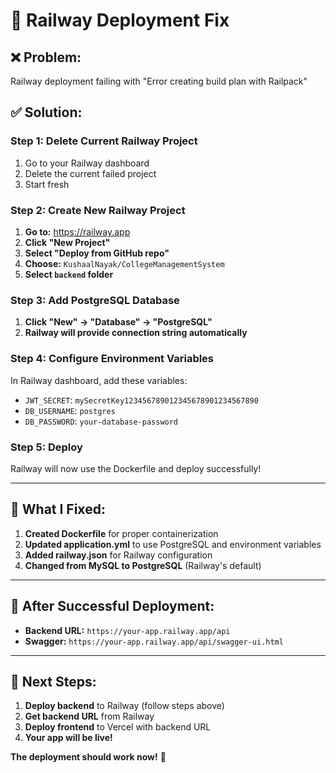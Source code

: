 # 🚀 Railway Deployment Fix

## ❌ **Problem:** 
Railway deployment failing with "Error creating build plan with Railpack"

## ✅ **Solution:**

### **Step 1: Delete Current Railway Project**
1. Go to your Railway dashboard
2. Delete the current failed project
3. Start fresh

### **Step 2: Create New Railway Project**
1. **Go to:** https://railway.app
2. **Click "New Project"**
3. **Select "Deploy from GitHub repo"**
4. **Choose:** `KushaalNayak/CollegeManagementSystem`
5. **Select `backend` folder**

### **Step 3: Add PostgreSQL Database**
1. **Click "New" → "Database" → "PostgreSQL"**
2. **Railway will provide connection string automatically**

### **Step 4: Configure Environment Variables**
In Railway dashboard, add these variables:
- `JWT_SECRET`: `mySecretKey123456789012345678901234567890`
- `DB_USERNAME`: `postgres`
- `DB_PASSWORD`: `your-database-password`

### **Step 5: Deploy**
Railway will now use the Dockerfile and deploy successfully!

---

## 🔧 **What I Fixed:**

1. **Created Dockerfile** for proper containerization
2. **Updated application.yml** to use PostgreSQL and environment variables
3. **Added railway.json** for Railway configuration
4. **Changed from MySQL to PostgreSQL** (Railway's default)

---

## 🎯 **After Successful Deployment:**

- **Backend URL:** `https://your-app.railway.app/api`
- **Swagger:** `https://your-app.railway.app/api/swagger-ui.html`

---

## 🚀 **Next Steps:**

1. **Deploy backend** to Railway (follow steps above)
2. **Get backend URL** from Railway
3. **Deploy frontend** to Vercel with backend URL
4. **Your app will be live!**

**The deployment should work now!** 🎉
